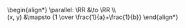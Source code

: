 \begin{align\*}
\parallel: \RR &\to \RR \\\\\
(x, y) &\mapsto {1 \over \frac{1}{a}+\frac{1}{b}}
\end{align\*}